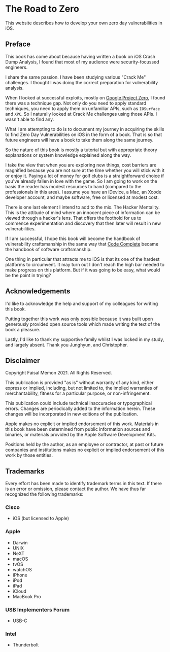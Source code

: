 # The Road to Zero

This website describes how to develop your own zero day vulnerabilities in iOS.

## Preface

This book has come about because having written a book on iOS Crash Dump Analysis, I found that most of my audience were security-focussed engineers.

I share the same passion.  I have been studying various "Crack Me" challenges.  I thought I was doing the correct preparation for vulnerability analysis.

When I looked at successful exploits, mostly on [Google Project Zero](./Bibliography.md#GPZ), I found there was a technique gap.  Not only do you need to apply standard techniques, you need to apply them on unfamiliar APIs, such as `IOSurface` and `XPC`.  So I naturally looked at Crack Me challenges using those APIs.  I wasn't able to find any.

What I am attempting to do is to document my journey in acquiring the skills to find Zero Day Vulnerabilities on iOS in the form of a book.  That is so that future engineers will have a book to take them along the same journey.

So the nature of this book is mostly a tutorial but with appropriate theory explanations or system knowledge explained along the way.

I take the view that when you are exploring new things, cost barriers are magnified because you are not sure at the time whether you will stick with it or enjoy it.  Paying a lot of money for golf clubs is a straightforward choice if you've already fallen in love with the game.  So I am going to work on the basis the reader has modest resources to hand (compared to the professionals in this area).  I assume you have an iDevice, a Mac, an Xcode developer account, and maybe software, free or licensed at modest cost.

There is one last element I intend to add to the mix.  The Hacker Mentality.  This is the attitude of mind where an innocent piece of information can be viewed through a hacker's lens.  That offers the foothold for us to commence experimentation and discovery that then later will result in new vulnerabilities.

If I am successful, I hope this book will become the handbook of vulnerability craftsmanship in the same way that [Code Complete](./Bibliography.md#codecomplete2) became the handbook of software craftsmanship.

One thing in particular that attracts me to iOS is that its one of the hardest platforms to circumvent.  It may turn out I don't reach the high bar needed to make progress on this platform.  But if it was going to be easy, what would be the point in trying?

## Acknowledgements

I'd like to acknowledge the help and support of my colleagues for writing this book.

Putting together this work was only possible because it was built upon generously provided open source tools which made writing the text of the book a pleasure.

Lastly, I'd like to thank my supportive family whilst I was locked in my study, and largely absent. Thank you Junghyun, and Christopher.

## Disclaimer

Copyright Faisal Memon 2021. All Rights Reserved.

This publication is provided "as is" without warranty of any kind, either express or implied, including, but not limited to, the implied warranties of merchantability, fitness for a particular purpose, or non-infringement.

This publication could include technical inaccuracies or typographical errors. Changes are periodically added to the information herein. These changes will be incorporated in new editions of the publication.

Apple makes no explicit or implied endorsement of this work. Materials in this book have been determined from public information sources and binaries, or materials provided by the Apple Software Development Kits.

Positions held by the author, as an employee or contractor, at past or future companies and institutions makes no explicit or implied endorsement of this work by those entities.

## Trademarks

Every effort has been made to identify trademark terms in this text. If there is an error or omission, please contact the author. We have thus far recognized the following trademarks:

### Cisco
- iOS (but licensed to Apple)

### Apple
- Darwin
- UNIX
- NeXT
- macOS
- tvOS
- watchOS
- iPhone
- iPod
- iPad
- iCloud
- MacBook Pro

### USB Implementers Forum
- USB-C

### Intel
- Thunderbolt

